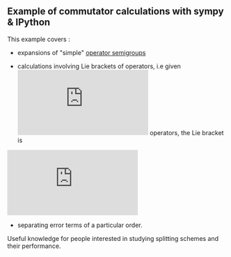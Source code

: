 ## Example of commutator calculations with sympy & IPython

This example covers : 

* expansions of "simple" [operator semigroups](https://en.wikipedia.org/wiki/C0-semigroup)

* calculations involving Lie brackets of operators, i.e given ![L1, L2](http://latex.codecogs.com/gif.latex?L_1%2CL_2) operators, the Lie bracket is
 
![[L1,L2]=L1L2-L2L1](http://latex.codecogs.com/gif.latex?%5BL_1%2CL_2%5D%3DL_1L_2-L_2L_1)

* separating error terms of a particular order. 

Useful knowledge for people interested in studying splitting schemes and their performance. 
